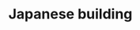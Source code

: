 ---
title: Japanese building
category: Digital Illustration
link: japanesepage.html
link-title: Japanese building
image-src: assets/img/japanese.JPG
image-alt: Japanese building
---